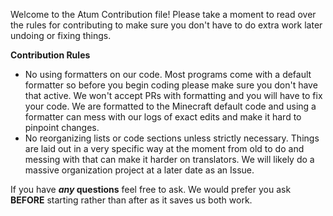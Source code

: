 Welcome to the Atum Contribution file! Please take a moment to read over the rules for contributing to make sure you don't have to do extra work later undoing or fixing things.

**Contribution Rules**

* No using formatters on our code. Most programs come with a default formatter so before you begin coding please make sure you don't have that active. We won't accept PRs with formatting and you will have to fix your code. We are formatted to the Minecraft default code and using a formatter can mess with our logs of exact edits and make it hard to pinpoint changes.
* No reorganizing lists or code sections unless strictly necessary. Things are laid out in a very specific way at the moment from old to do and messing with that can make it harder on translators. We will likely do a massive organization project at a later date as an Issue.

If you have ***any* questions** feel free to ask. We would prefer you ask **BEFORE** starting rather than after as it saves us both work.
